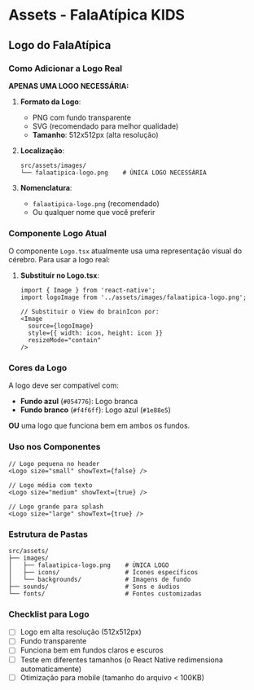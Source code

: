 # Assets - FalaAtípica KIDS

## Logo do FalaAtípica

### Como Adicionar a Logo Real

**APENAS UMA LOGO NECESSÁRIA:**

1. **Formato da Logo**: 
   - PNG com fundo transparente
   - SVG (recomendado para melhor qualidade)
   - **Tamanho**: 512x512px (alta resolução)

2. **Localização**:
   ```
   src/assets/images/
   └── falaatipica-logo.png    # ÚNICA LOGO NECESSÁRIA
   ```

3. **Nomenclatura**:
   - `falaatipica-logo.png` (recomendado)
   - Ou qualquer nome que você preferir

### Componente Logo Atual

O componente `Logo.tsx` atualmente usa uma representação visual do cérebro. Para usar a logo real:

1. **Substituir no Logo.tsx**:
   ```tsx
   import { Image } from 'react-native';
   import logoImage from '../assets/images/falaatipica-logo.png';
   
   // Substituir o View do brainIcon por:
   <Image 
     source={logoImage} 
     style={{ width: icon, height: icon }}
     resizeMode="contain"
   />
   ```

### Cores da Logo

A logo deve ser compatível com:
- **Fundo azul** (`#054776`): Logo branca
- **Fundo branco** (`#f4f6ff`): Logo azul (`#1e88e5`)

**OU** uma logo que funciona bem em ambos os fundos.

### Uso nos Componentes

```tsx
// Logo pequena no header
<Logo size="small" showText={false} />

// Logo média com texto
<Logo size="medium" showText={true} />

// Logo grande para splash
<Logo size="large" showText={true} />
```

### Estrutura de Pastas

```
src/assets/
├── images/
│   ├── falaatipica-logo.png    # ÚNICA LOGO
│   ├── icons/                  # Ícones específicos
│   └── backgrounds/            # Imagens de fundo
├── sounds/                     # Sons e áudios
└── fonts/                      # Fontes customizadas
```

### Checklist para Logo

- [ ] Logo em alta resolução (512x512px)
- [ ] Fundo transparente
- [ ] Funciona bem em fundos claros e escuros
- [ ] Teste em diferentes tamanhos (o React Native redimensiona automaticamente)
- [ ] Otimização para mobile (tamanho do arquivo < 100KB)
